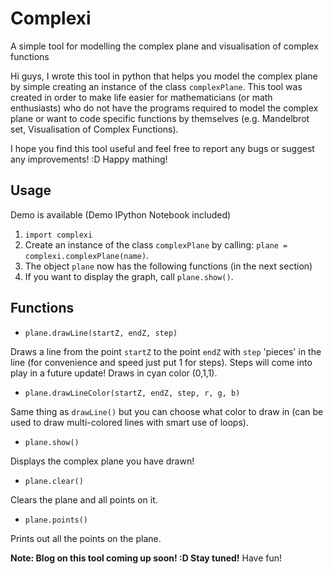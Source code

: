 # Complexi
A simple tool for modelling the complex plane and visualisation of complex functions

Hi guys, I wrote this tool in python that helps you model the complex plane by simple creating an instance of the class `complexPlane`. This tool was created in order to make life easier for mathematicians (or math enthusiasts) who do not have the programs required to model the complex plane or want to code specific functions by themselves (e.g. Mandelbrot set, Visualisation of Complex Functions). 

I hope you find this tool useful and feel free to report any bugs or suggest any improvements! :D Happy mathing! 

Usage
-----
Demo is available (Demo IPython Notebook included)
 1. `import complexi`
 2. Create an instance of the class `complexPlane` by calling: `plane = complexi.complexPlane(name)`.
 3. The object `plane` now has the following functions (in the next section)
 4. If you want to display the graph, call `plane.show()`.
	 

Functions
-------

 - `plane.drawLine(startZ, endZ, step)`
 
  Draws a line from the point `startZ` to the point `endZ` with `step` 'pieces' in the line (for convenience and speed just put 1 for steps). Steps will come into play in a future update! 
  Draws in cyan color (0,1,1).
  
 - `plane.drawLineColor(startZ, endZ, step, r, g, b)`

 Same thing as `drawLine()` but you can choose what color to draw in (can be used to draw multi-colored lines with smart use of loops).

 - `plane.show()`

 Displays the complex plane you have drawn!

 - `plane.clear()`

 Clears the plane and all points on it.

 - `plane.points()`

 Prints out all the points on the plane. 


**Note: Blog on this tool coming up soon! :D Stay tuned!**
Have fun!
